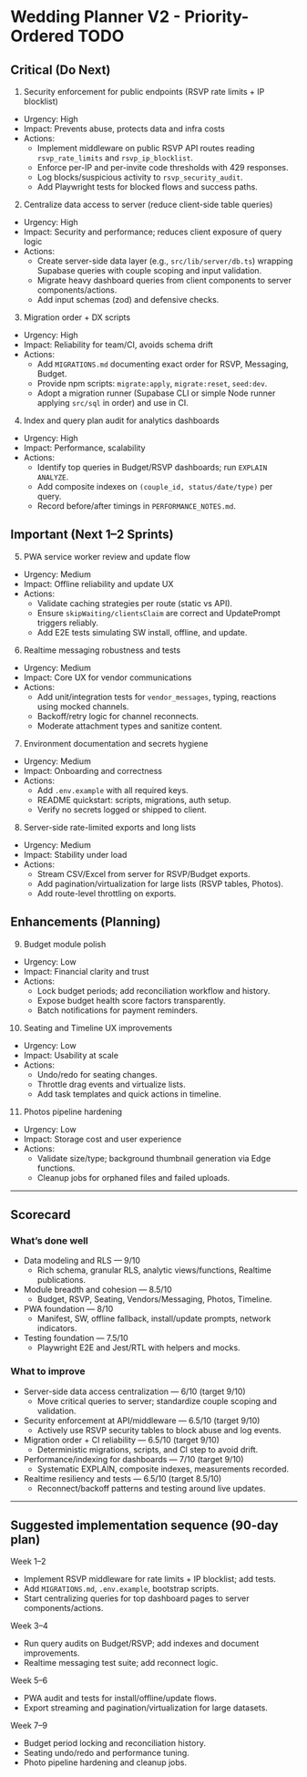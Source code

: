 # Wedding Planner V2 - Priority-Ordered TODO

## Critical (Do Next)
1) Security enforcement for public endpoints (RSVP rate limits + IP blocklist)
- Urgency: High
- Impact: Prevents abuse, protects data and infra costs
- Actions:
  - Implement middleware on public RSVP API routes reading `rsvp_rate_limits` and `rsvp_ip_blocklist`.
  - Enforce per-IP and per-invite code thresholds with 429 responses.
  - Log blocks/suspicious activity to `rsvp_security_audit`.
  - Add Playwright tests for blocked flows and success paths.

2) Centralize data access to server (reduce client-side table queries)
- Urgency: High
- Impact: Security and performance; reduces client exposure of query logic
- Actions:
  - Create server-side data layer (e.g., `src/lib/server/db.ts`) wrapping Supabase queries with couple scoping and input validation.
  - Migrate heavy dashboard queries from client components to server components/actions.
  - Add input schemas (zod) and defensive checks.

3) Migration order + DX scripts
- Urgency: High
- Impact: Reliability for team/CI, avoids schema drift
- Actions:
  - Add `MIGRATIONS.md` documenting exact order for RSVP, Messaging, Budget.
  - Provide npm scripts: `migrate:apply`, `migrate:reset`, `seed:dev`.
  - Adopt a migration runner (Supabase CLI or simple Node runner applying `src/sql` in order) and use in CI.

4) Index and query plan audit for analytics dashboards
- Urgency: High
- Impact: Performance, scalability
- Actions:
  - Identify top queries in Budget/RSVP dashboards; run `EXPLAIN ANALYZE`.
  - Add composite indexes on `(couple_id, status/date/type)` per query.
  - Record before/after timings in `PERFORMANCE_NOTES.md`.

## Important (Next 1–2 Sprints)
5) PWA service worker review and update flow
- Urgency: Medium
- Impact: Offline reliability and update UX
- Actions:
  - Validate caching strategies per route (static vs API).
  - Ensure `skipWaiting/clientsClaim` are correct and UpdatePrompt triggers reliably.
  - Add E2E tests simulating SW install, offline, and update.

6) Realtime messaging robustness and tests
- Urgency: Medium
- Impact: Core UX for vendor communications
- Actions:
  - Add unit/integration tests for `vendor_messages`, typing, reactions using mocked channels.
  - Backoff/retry logic for channel reconnects.
  - Moderate attachment types and sanitize content.

7) Environment documentation and secrets hygiene
- Urgency: Medium
- Impact: Onboarding and correctness
- Actions:
  - Add `.env.example` with all required keys.
  - README quickstart: scripts, migrations, auth setup.
  - Verify no secrets logged or shipped to client.

8) Server-side rate-limited exports and long lists
- Urgency: Medium
- Impact: Stability under load
- Actions:
  - Stream CSV/Excel from server for RSVP/Budget exports.
  - Add pagination/virtualization for large lists (RSVP tables, Photos).
  - Add route-level throttling on exports.

## Enhancements (Planning)
9) Budget module polish
- Urgency: Low
- Impact: Financial clarity and trust
- Actions:
  - Lock budget periods; add reconciliation workflow and history.
  - Expose budget health score factors transparently.
  - Batch notifications for payment reminders.

10) Seating and Timeline UX improvements
- Urgency: Low
- Impact: Usability at scale
- Actions:
  - Undo/redo for seating changes.
  - Throttle drag events and virtualize lists.
  - Add task templates and quick actions in timeline.

11) Photos pipeline hardening
- Urgency: Low
- Impact: Storage cost and user experience
- Actions:
  - Validate size/type; background thumbnail generation via Edge functions.
  - Cleanup jobs for orphaned files and failed uploads.

---

## Scorecard

### What’s done well
- Data modeling and RLS — 9/10
  - Rich schema, granular RLS, analytic views/functions, Realtime publications.
- Module breadth and cohesion — 8.5/10
  - Budget, RSVP, Seating, Vendors/Messaging, Photos, Timeline.
- PWA foundation — 8/10
  - Manifest, SW, offline fallback, install/update prompts, network indicators.
- Testing foundation — 7.5/10
  - Playwright E2E and Jest/RTL with helpers and mocks.

### What to improve
- Server-side data access centralization — 6/10 (target 9/10)
  - Move critical queries to server; standardize couple scoping and validation.
- Security enforcement at API/middleware — 6.5/10 (target 9/10)
  - Actively use RSVP security tables to block abuse and log events.
- Migration order + CI reliability — 6.5/10 (target 9/10)
  - Deterministic migrations, scripts, and CI step to avoid drift.
- Performance/indexing for dashboards — 7/10 (target 9/10)
  - Systematic EXPLAIN, composite indexes, measurements recorded.
- Realtime resiliency and tests — 6.5/10 (target 8.5/10)
  - Reconnect/backoff patterns and testing around live updates.

---

## Suggested implementation sequence (90-day plan)

Week 1–2
- Implement RSVP middleware for rate limits + IP blocklist; add tests.
- Add `MIGRATIONS.md`, `.env.example`, bootstrap scripts.
- Start centralizing queries for top dashboard pages to server components/actions.

Week 3–4
- Run query audits on Budget/RSVP; add indexes and document improvements.
- Realtime messaging test suite; add reconnect logic.

Week 5–6
- PWA audit and tests for install/offline/update flows.
- Export streaming and pagination/virtualization for large datasets.

Week 7–9
- Budget period locking and reconciliation history.
- Seating undo/redo and performance tuning.
- Photo pipeline hardening and cleanup jobs.
